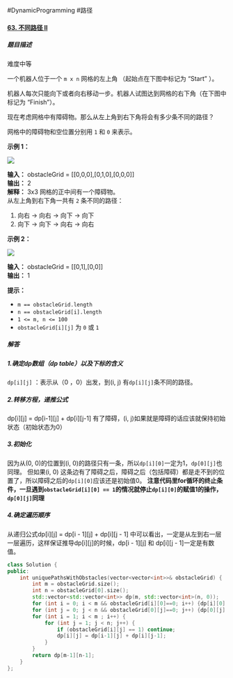 #DynamicProgramming #路径
#### [63. 不同路径 II](https://leetcode.cn/problems/unique-paths-ii/)
##### 题目描述
难度中等

一个机器人位于一个 `m x n` 网格的左上角 （起始点在下图中标记为 “Start” ）。

机器人每次只能向下或者向右移动一步。机器人试图达到网格的右下角（在下图中标记为 “Finish”）。

现在考虑网格中有障碍物。那么从左上角到右下角将会有多少条不同的路径？

网格中的障碍物和空位置分别用 `1` 和 `0` 来表示。

**示例 1：**

![](https://assets.leetcode.com/uploads/2020/11/04/robot1.jpg)

**输入：** obstacleGrid = \[\[0,0,0\],\[0,1,0\],\[0,0,0\]\]  
**输出：** 2  
**解释：** 3x3 网格的正中间有一个障碍物。  
从左上角到右下角一共有 `2` 条不同的路径：  
1. 向右 -> 向右 -> 向下 -> 向下  
2. 向下 -> 向下 -> 向右 -> 向右  

**示例 2：**

![](https://assets.leetcode.com/uploads/2020/11/04/robot2.jpg)

**输入：** obstacleGrid = \[\[0,1\],\[0,0\]\]  
**输出：** 1  

**提示：**

-   `m == obstacleGrid.length`
-   `n == obstacleGrid[i].length`
-   `1 <= m, n <= 100`
-   `obstacleGrid[i][j]` 为 `0` 或 `1`

##### 解答
##### 1.确定dp数组（dp table）以及下标的含义
`dp[i][j]` ：表示从（0 ，0）出发，到(i, j) 有`dp[i][j]`条不同的路径。
##### 2.转移方程，递推公式
dp\[i]\[j] = dp\[i-1]\[j]  + dp\[i]\[j-1]
有了障碍，(i, j)如果就是障碍的话应该就保持初始状态（初始状态为0）
##### 3.初始化
因为从(0, 0)的位置到(i, 0)的路径只有一条，所以`dp[i][0]`一定为1，`dp[0][j]`也同理。
但如果(i, 0) 这条边有了障碍之后，障碍之后（包括障碍）都是走不到的位置了，所以障碍之后的`dp[i][0]`应该还是初始值0。 
**注意代码里for循环的终止条件，一旦遇到`obstacleGrid[i][0] == 1`的情况就停止`dp[i][0]`的赋值1的操作，`dp[0][j]`同理**
##### 4.确定遍历顺序
从递归公式dp\[i]\[j] = dp\[i - 1]\[j] + dp\[i]\[j - 1] 中可以看出，一定是从左到右一层一层遍历，这样保证推导dp\[i]\[j]的时候，dp\[i - 1]\[j] 和 dp\[i]\[j - 1]一定是有数值。
```cpp
class Solution {
public:
    int uniquePathsWithObstacles(vector<vector<int>>& obstacleGrid) {
        int m = obstacleGrid.size();
        int n = obstacleGrid[0].size();
        std::vector<std::vector<int>> dp(m, std::vector<int>(n, 0));
        for (int i = 0; i < m && obstacleGrid[i][0]==0; i++) {dp[i][0] = 1;}
        for (int j = 0; j < n && obstacleGrid[0][j]==0; j++) {dp[0][j] = 1;}
        for (int i = 1; i < m ; i++) {
            for (int j = 1; j < n; j++) {
                if (obstacleGrid[i][j] == 1) continue;
                dp[i][j] = dp[i-1][j] + dp[i][j-1];
            }
        }
        return dp[m-1][n-1];
    }
};
```